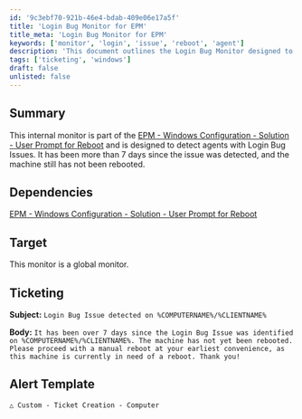 ```yaml
---
id: '9c3ebf70-921b-46e4-bdab-409e06e17a5f'
title: 'Login Bug Monitor for EPM'
title_meta: 'Login Bug Monitor for EPM'
keywords: ['monitor', 'login', 'issue', 'reboot', 'agent']
description: 'This document outlines the Login Bug Monitor designed to detect agents with login issues that have not been rebooted for over 7 days, as part of the EPM - Windows Configuration solution. It includes dependencies, target information, ticketing details, and alert templates.'
tags: ['ticketing', 'windows']
draft: false
unlisted: false
---
```


## Summary

This internal monitor is part of the [EPM - Windows Configuration - Solution - User Prompt for Reboot](<../../solutions/User Prompt for Reboot.md>) and is designed to detect agents with Login Bug Issues. It has been more than 7 days since the issue was detected, and the machine still has not been rebooted.

## Dependencies

[EPM - Windows Configuration - Solution - User Prompt for Reboot](<../../solutions/User Prompt for Reboot.md>)

## Target

This monitor is a global monitor.

## Ticketing

**Subject:** `Login Bug Issue detected on %COMPUTERNAME%/%CLIENTNAME%`

**Body:** `It has been over 7 days since the Login Bug Issue was identified on %COMPUTERNAME%/%CLIENTNAME%. The machine has not yet been rebooted. Please proceed with a manual reboot at your earliest convenience, as this machine is currently in need of a reboot. Thank you!`

## Alert Template

`△ Custom - Ticket Creation - Computer`

